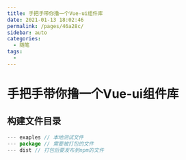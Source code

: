 ```yaml
---
title: 手把手带你撸一个Vue-ui组件库
date: 2021-01-13 18:02:46
permalink: /pages/46a28c/
sidebar: auto
categories: 
  - 随笔
tags: 
  - 
---
```

# 手把手带你撸一个Vue-ui组件库

## 构建文件目录
``` js
--- exaples // 本地测试文件
--- package // 需要被打包的文件
--- dist // 打包后要发布到npm的文件
```
